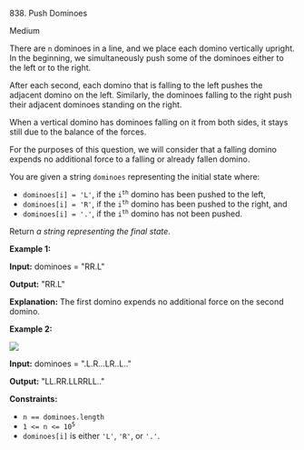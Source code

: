 ﻿838\. Push Dominoes

Medium

There are `n` dominoes in a line, and we place each domino vertically upright. In the beginning, we simultaneously push some of the dominoes either to the left or to the right.

After each second, each domino that is falling to the left pushes the adjacent domino on the left. Similarly, the dominoes falling to the right push their adjacent dominoes standing on the right.

When a vertical domino has dominoes falling on it from both sides, it stays still due to the balance of the forces.

For the purposes of this question, we will consider that a falling domino expends no additional force to a falling or already fallen domino.

You are given a string `dominoes` representing the initial state where:

*   `dominoes[i] = 'L'`, if the <code>i<sup>th</sup></code> domino has been pushed to the left,
*   `dominoes[i] = 'R'`, if the <code>i<sup>th</sup></code> domino has been pushed to the right, and
*   `dominoes[i] = '.'`, if the <code>i<sup>th</sup></code> domino has not been pushed.

Return _a string representing the final state_.

**Example 1:**

**Input:** dominoes = "RR.L"

**Output:** "RR.L"

**Explanation:** The first domino expends no additional force on the second domino.

**Example 2:**

![](https://s3-lc-upload.s3.amazonaws.com/uploads/2018/05/18/domino.png)

**Input:** dominoes = ".L.R...LR..L.."

**Output:** "LL.RR.LLRRLL.."

**Constraints:**

*   `n == dominoes.length`
*   <code>1 <= n <= 10<sup>5</sup></code>
*   `dominoes[i]` is either `'L'`, `'R'`, or `'.'`.